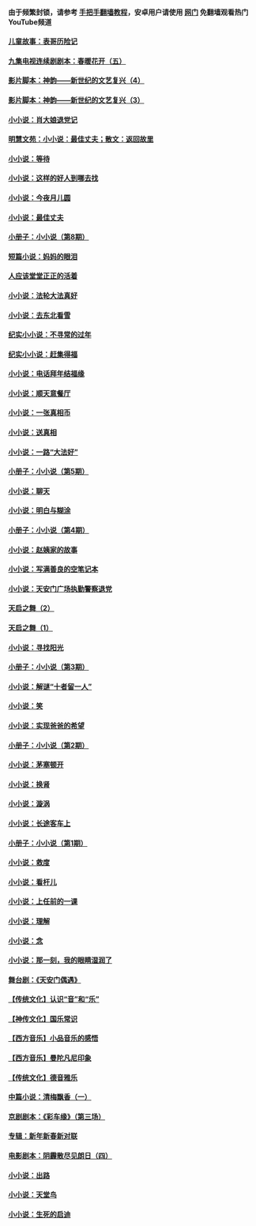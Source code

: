 #### 由于频繁封锁，请参考 [手把手翻墙教程](https://github.com/gfw-breaker/guides/wiki/)，安卓用户请使用 [网门](https://github.com/gfw-breaker/nogfw/blob/master/dl.md?t=06170401) 免翻墙观看热门YouTube频道 

#### [儿童故事：表哥历险记](../pages/328/383535.md?t=06170401) 

#### [九集电视连续剧剧本：春暖花开（五）](../pages/328/275919.md?t=06170401) 

#### [影片脚本：神韵——新世纪的文艺复兴（4）](../pages/328/266089.md?t=06170401) 

#### [影片脚本：神韵——新世纪的文艺复兴（3）](../pages/328/266087.md?t=06170401) 

#### [小小说：肖大娘退党记](../pages/328/239807.md?t=06170401) 

#### [明慧文苑：小小说：最佳丈夫；散文：返回故里](../pages/328/3439.md?t=06170401) 

#### [小小说：等待](../pages/328/223927.md?t=06170401) 

#### [小小说：这样的好人到哪去找](../pages/328/209396.md?t=06170401) 

#### [小小说：今夜月儿圆](../pages/328/193588.md?t=06170401) 

#### [小小说：最佳丈夫](../pages/328/190938.md?t=06170401) 

#### [小册子：小小说（第8期）](../pages/328/188202.md?t=06170401) 

#### [短篇小说：妈妈的眼泪](../pages/328/187712.md?t=06170401) 

#### [人应该堂堂正正的活着](../pages/328/182430.md?t=06170401) 

#### [小小说：法轮大法真好](../pages/328/174669.md?t=06170401) 

#### [小小说：去东北看雪](../pages/328/173882.md?t=06170401) 

#### [纪实小小说：不寻常的过年](../pages/328/173187.md?t=06170401) 

#### [纪实小小说：赶集得福](../pages/328/172652.md?t=06170401) 

#### [小小说：电话拜年结福缘](../pages/328/172533.md?t=06170401) 

#### [小小说：顺天意餐厅](../pages/328/170182.md?t=06170401) 

#### [小小说：一张真相币](../pages/328/169410.md?t=06170401) 

#### [小小说：送真相](../pages/328/166713.md?t=06170401) 

#### [小小说：一路“大法好”](../pages/328/162016.md?t=06170401) 

#### [小册子：小小说（第5期）](../pages/328/161131.md?t=06170401) 

#### [小小说：聊天](../pages/328/159640.md?t=06170401) 

#### [小小说：明白与糊涂](../pages/328/158101.md?t=06170401) 

#### [小册子：小小说（第4期）](../pages/328/158006.md?t=06170401) 

#### [小小说：赵姨家的故事](../pages/328/157843.md?t=06170401) 

#### [小小说：写满善良的空笔记本](../pages/328/157382.md?t=06170401) 

#### [小小说：天安门广场执勤警察退党](../pages/328/156982.md?t=06170401) 

#### [天启之舞（2）](../pages/328/153440.md?t=06170401) 

#### [天启之舞（1）](../pages/328/153439.md?t=06170401) 

#### [小小说：寻找阳光](../pages/328/153065.md?t=06170401) 

#### [小册子：小小说（第3期）](../pages/328/151715.md?t=06170401) 

#### [小小说：解谜“十者留一人”](../pages/328/148967.md?t=06170401) 

#### [小小说：笑](../pages/328/148905.md?t=06170401) 

#### [小小说：实现爸爸的希望](../pages/328/148096.md?t=06170401) 

#### [小册子：小小说（第2期）](../pages/328/147214.md?t=06170401) 

#### [小小说：茅塞顿开](../pages/328/147030.md?t=06170401) 

#### [小小说：换肾](../pages/328/146770.md?t=06170401) 

#### [小小说：漩涡](../pages/328/146683.md?t=06170401) 

#### [小小说：长途客车上](../pages/328/145076.md?t=06170401) 

#### [小册子：小小说（第1期）](../pages/328/143963.md?t=06170401) 

#### [小小说：救度](../pages/328/143927.md?t=06170401) 

#### [小小说：看杆儿](../pages/328/142137.md?t=06170401) 

#### [小小说：上任前的一课](../pages/328/140808.md?t=06170401) 

#### [小小说：理解](../pages/328/140476.md?t=06170401) 

#### [小小说：念](../pages/328/139513.md?t=06170401) 

#### [小小说：那一刻，我的眼睛湿润了](../pages/328/138476.md?t=06170401) 

#### [舞台剧：《天安门偶遇》](../pages/328/117155.md?t=06170401) 

#### [【传统文化】认识“音”和“乐”](../pages/328/108667.md?t=06170401) 

#### [【神传文化】国乐常识](../pages/328/104225.md?t=06170401) 

#### [【西方音乐】小品音乐的感悟](../pages/328/102924.md?t=06170401) 

#### [【西方音乐】曼陀凡尼印象](../pages/328/102922.md?t=06170401) 

#### [【传统文化】德音雅乐](../pages/328/102923.md?t=06170401) 

#### [中篇小说：清梅飘香（一）](../pages/328/101058.md?t=06170401) 

#### [京剧剧本：《彩车缘》（第三场）](../pages/328/96434.md?t=06170401) 

#### [专辑：新年新春新对联](../pages/328/94991.md?t=06170401) 

#### [电影剧本：阴霾散尽见朗日（四）](../pages/328/87081.md?t=06170401) 

#### [小小说：出路](../pages/328/84848.md?t=06170401) 

#### [小小说：天堂鸟](../pages/328/83084.md?t=06170401) 

#### [小小说：生死的启迪](../pages/328/70977.md?t=06170401) 

